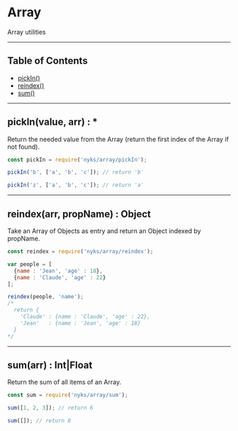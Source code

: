 # Array

Array utilities

------

## Table of Contents

  * [pickIn()](#pickIn)
  * [reindex()](#reindex)
  * [sum()](#sump)

------

<a name="pickIn"></a>
## pickIn(value, arr) : *

Return the needed value from the Array (return the first index of the Array if not found).

```javascript
const pickIn = require('nyks/array/pickIn');

pickIn('b', ['a', 'b', 'c']); // return 'b'

pickIn('z', ['a', 'b', 'c']); // return 'a'
```

------

<a name="reindex"></a>
## reindex(arr, propName) : Object

Take an Array of Objects as entry and return an Object indexed by propName.

```javascript
const reindex = require('nyks/array/reindex');

var people = [
  {name : 'Jean', 'age' : 18},
  {name : 'Claude', 'age' : 22}
];

reindex(people, 'name');
/*
  return {
    'Claude' : {name : 'Claude', 'age' : 22},
    'Jean'   : {name : 'Jean', 'age' : 18}
  }
*/
```

------

<a name="sum"></a>
## sum(arr) : Int|Float

Return the sum of all items of an Array.

```javascript
const sum = require('nyks/array/sum');

sum([1, 2, 3]); // return 6

sum([]); // return 0
```
